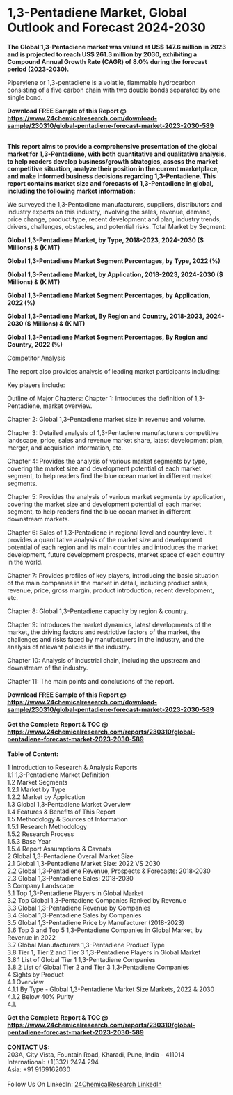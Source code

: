 <h1>1,3-Pentadiene Market, Global Outlook and Forecast 2024-2030</h1><p><strong>The Global 1,3-Pentadiene market was valued at US$ 147.6 million in 2023 and is projected to reach US$ 261.3 million by 2030, exhibiting a Compound Annual Growth Rate (CAGR) of 8.0% during the forecast period (2023-2030).</strong></p><p>
</p><p>Piperylene or 1,3-pentadiene is a volatile, flammable hydrocarbon consisting of a five carbon chain with two double bonds separated by one single bond.</p><div><b>Download FREE Sample of this Report @ 
            <a href="https://www.24chemicalresearch.com/download-sample/230310/global-pentadiene-forecast-market-2023-2030-589">
            https://www.24chemicalresearch.com/download-sample/230310/global-pentadiene-forecast-market-2023-2030-589</a></b></div><br><p>
<strong>This report aims to provide a comprehensive presentation of the global market for 1,3-Pentadiene, with both quantitative and qualitative analysis, to help readers develop business/growth strategies, assess the market competitive situation, analyze their position in the current marketplace, and make informed business decisions regarding 1,3-Pentadiene. This report contains market size and forecasts of 1,3-Pentadiene in global, including the following market information:</strong></p><p>
</p><p>
We surveyed the 1,3-Pentadiene manufacturers, suppliers, distributors and industry experts on this industry, involving the sales, revenue, demand, price change, product type, recent development and plan, industry trends, drivers, challenges, obstacles, and potential risks.
Total Market by Segment:</p><p>
<strong>Global 1,3-Pentadiene Market, by Type, 2018-2023, 2024-2030 ($ Millions) &amp; (K MT)</strong></p><p>
<strong>Global 1,3-Pentadiene Market Segment Percentages, by Type, 2022 (%)</strong></p><p>
</p><p>
<strong>Global 1,3-Pentadiene Market, by Application, 2018-2023, 2024-2030 ($ Millions) &amp; (K MT)</strong></p><p>
<strong>Global 1,3-Pentadiene Market Segment Percentages, by Application, 2022 (%)</strong></p><p>
</p><p>
<strong>Global 1,3-Pentadiene Market, By Region and Country, 2018-2023, 2024-2030 ($ Millions) &amp; (K MT)</strong></p><p>
<strong>Global 1,3-Pentadiene Market Segment Percentages, By Region and Country, 2022 (%)</strong></p><p>
</p><p>
Competitor Analysis</p><p>
The report also provides analysis of leading market participants including:</p><p>
</p><p>
Key players include:</p><p>
</p><p>
Outline of Major Chapters:
Chapter 1: Introduces the definition of 1,3-Pentadiene, market overview.</p><p>
Chapter 2: Global 1,3-Pentadiene market size in revenue and volume.</p><p>
Chapter 3: Detailed analysis of 1,3-Pentadiene manufacturers competitive landscape, price, sales and revenue market share, latest development plan, merger, and acquisition information, etc.</p><p>
Chapter 4: Provides the analysis of various market segments by type, covering the market size and development potential of each market segment, to help readers find the blue ocean market in different market segments.</p><p>
Chapter 5: Provides the analysis of various market segments by application, covering the market size and development potential of each market segment, to help readers find the blue ocean market in different downstream markets.</p><p>
Chapter 6: Sales of 1,3-Pentadiene in regional level and country level. It provides a quantitative analysis of the market size and development potential of each region and its main countries and introduces the market development, future development prospects, market space of each country in the world.</p><p>
Chapter 7: Provides profiles of key players, introducing the basic situation of the main companies in the market in detail, including product sales, revenue, price, gross margin, product introduction, recent development, etc.</p><p>
Chapter 8: Global 1,3-Pentadiene capacity by region &amp; country.</p><p>
Chapter 9: Introduces the market dynamics, latest developments of the market, the driving factors and restrictive factors of the market, the challenges and risks faced by manufacturers in the industry, and the analysis of relevant policies in the industry.</p><p>
Chapter 10: Analysis of industrial chain, including the upstream and downstream of the industry.</p><p>
Chapter 11: The main points and conclusions of the report.</p><div><b>Download FREE Sample of this Report @ 
            <a href="https://www.24chemicalresearch.com/download-sample/230310/global-pentadiene-forecast-market-2023-2030-589">
            https://www.24chemicalresearch.com/download-sample/230310/global-pentadiene-forecast-market-2023-2030-589</a></b></div><br><div><b>Get the Complete Report & TOC @ 
            <a href="https://www.24chemicalresearch.com/reports/230310/global-pentadiene-forecast-market-2023-2030-589">
            https://www.24chemicalresearch.com/reports/230310/global-pentadiene-forecast-market-2023-2030-589</a></b></div><br>
            <b>Table of Content:</b><p>1 Introduction to Research & Analysis Reports<br />
    1.1 1,3-Pentadiene Market Definition<br />
    1.2 Market Segments<br />
        1.2.1 Market by Type<br />
        1.2.2 Market by Application<br />
    1.3 Global 1,3-Pentadiene Market Overview<br />
    1.4 Features & Benefits of This Report<br />
    1.5 Methodology & Sources of Information<br />
        1.5.1 Research Methodology<br />
        1.5.2 Research Process<br />
        1.5.3 Base Year<br />
        1.5.4 Report Assumptions & Caveats<br />
2 Global 1,3-Pentadiene Overall Market Size<br />
    2.1 Global 1,3-Pentadiene Market Size: 2022 VS 2030<br />
    2.2 Global 1,3-Pentadiene Revenue, Prospects & Forecasts: 2018-2030<br />
    2.3 Global 1,3-Pentadiene Sales: 2018-2030<br />
3 Company Landscape<br />
    3.1 Top 1,3-Pentadiene Players in Global Market<br />
    3.2 Top Global 1,3-Pentadiene Companies Ranked by Revenue<br />
    3.3 Global 1,3-Pentadiene Revenue by Companies<br />
    3.4 Global 1,3-Pentadiene Sales by Companies<br />
    3.5 Global 1,3-Pentadiene Price by Manufacturer (2018-2023)<br />
    3.6 Top 3 and Top 5 1,3-Pentadiene Companies in Global Market, by Revenue in 2022<br />
    3.7 Global Manufacturers 1,3-Pentadiene Product Type<br />
    3.8 Tier 1, Tier 2 and Tier 3 1,3-Pentadiene Players in Global Market<br />
        3.8.1 List of Global Tier 1 1,3-Pentadiene Companies<br />
        3.8.2 List of Global Tier 2 and Tier 3 1,3-Pentadiene Companies<br />
4 Sights by Product<br />
    4.1 Overview<br />
        4.1.1 By Type - Global 1,3-Pentadiene Market Size Markets, 2022 & 2030<br />
        4.1.2 Below 40% Purity<br />
        4.1.</p><div><b>Get the Complete Report & TOC @ 
            <a href="https://www.24chemicalresearch.com/reports/230310/global-pentadiene-forecast-market-2023-2030-589">
            https://www.24chemicalresearch.com/reports/230310/global-pentadiene-forecast-market-2023-2030-589</a></b></div><br><b>CONTACT US:</b><br>
            203A, City Vista, Fountain Road, Kharadi, Pune, India - 411014<br>
            International: +1(332) 2424 294<br>
            Asia: +91 9169162030 <br><br>
            Follow Us On LinkedIn: <a href="https://www.linkedin.com/company/24chemicalresearch/">24ChemicalResearch LinkedIn</a>